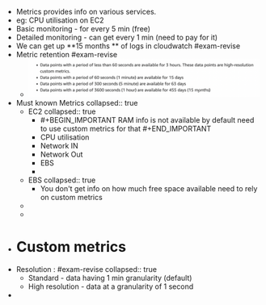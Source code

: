 - Metrics provides info on various services.
- eg: CPU utilisation on EC2
- Basic monitoring - for every 5 min (free)
- Detailed monitoring - can get every 1 min (need to pay for it)
- We can get up **15 months ** of logs in cloudwatch #exam-revise
- Metric retention #exam-revise
	- ![image.png](../assets/image_1649698265875_0.png)
- Must known Metrics
  collapsed:: true
	- EC2
	  collapsed:: true
		- #+BEGIN_IMPORTANT
		  RAM info is not available by default need to use custom metrics for that
		  #+END_IMPORTANT
		- CPU utilisation
		- Network IN
		- Network Out
		- EBS
		-
	- EBS
	  collapsed:: true
		- You don't get info on how much free space available need to rely on custom metrics
	-
	-
- # Custom metrics
- Resolution : #exam-revise
  collapsed:: true
	- Standard - data having 1 min granularity (default)
	- High resolution - data at a granularity of 1 second
-
